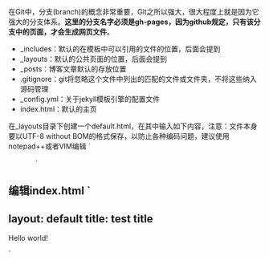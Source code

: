 在Git中，分支(branch)的概念非常重要，Git之所以强大，很大程度上就是因为它强大的分支体系。**这里的分支名字必须是gh-pages，因为github规定，只有该分支中的页面，才会生成网页文件**。
- _includes：默认的在模板中可以引用的文件的位置，后面会提到
- _layouts：默认的公共页面的位置，后面会提到
- _posts：博客文章默认的存放位置
- .gitignore：git将忽略这个文件中列出的匹配的文件或文件夹，不将这些纳入源码管理
- _config.yml：关于jekyll模板引擎的配置文件
- index.html：默认的主页

在_layouts目录下创建一个default.html，在其中输入如下内容，注意：文件本身要以UTF-8 without BOM的格式保存，以防止各种编码问题，建议使用notepad++或者VIM编辑
`
<!DOCTYPE html>
<html>
<head>
　<meta http-equiv="content-type" content="text/html; charset=utf-8" />
　<title>一步步在GitHub上创建博客主页(2)</title>
</head>
<body>
　
</body>
</html>
`

编辑index.html
`
---
layout: default
title: test title
---
<p>Hello world!</p>
`

